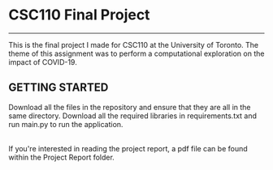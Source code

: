 # CSC110 Final Project
----------------------
This is the final project I made for CSC110 at the University of Toronto. The theme of this assignment was to perform a computational exploration on the impact of COVID-19.

## GETTING STARTED
Download all the files in the repository and ensure that they are all in the same directory. Download all the required libraries in requirements.txt and run main.py to run the application. <br /><br />

If you're interested in reading the project report, a pdf file can be found within the Project Report folder.
